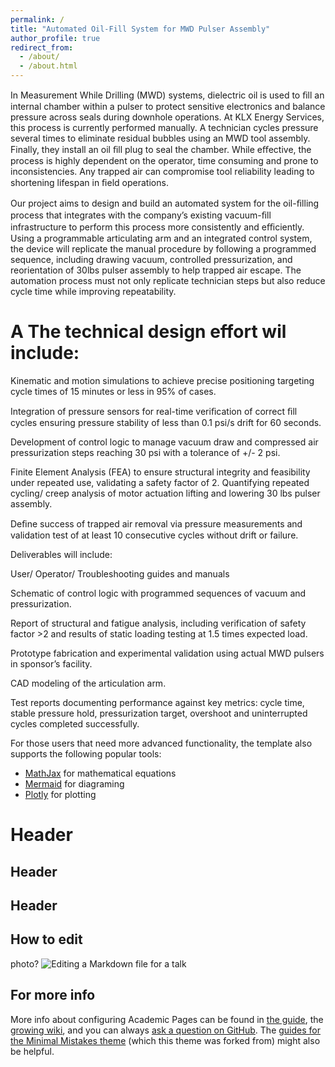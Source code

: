 ```yaml
---
permalink: /
title: "Automated Oil-Fill System for MWD Pulser Assembly"
author_profile: true
redirect_from: 
  - /about/
  - /about.html
---
```


In Measurement While Drilling (MWD) systems, dielectric oil is used to ﬁll an internal chamber within a pulser to protect sensitive electronics and balance pressure across seals during downhole operations. At KLX Energy Services, this process is currently performed manually. A technician cycles pressure several times to eliminate residual bubbles using an MWD tool assembly. Finally, they install an oil ﬁll plug to seal the chamber. While eﬀective, the process is highly dependent on the operator, time consuming and prone to inconsistencies. Any trapped air can compromise tool reliability leading to shortening lifespan in ﬁeld operations. 

Our project aims to design and build an automated system for the oil-ﬁlling process that integrates with the company’s existing vacuum-ﬁll infrastructure to perform this process more consistently and eﬃciently. Using a programmable articulating arm and an integrated control system, the device will replicate the manual procedure by following a programmed sequence, including drawing vacuum, controlled pressurization, and reorientation of 30lbs pulser assembly to help trapped air escape.  The automation process must not only replicate technician steps but also reduce cycle time while improving repeatability. 



A The technical design effort wil include:
======

Kinematic and motion simulations to achieve precise positioning targeting cycle times of 15 minutes or less in 95% of cases. 

Integration of pressure sensors for real-time veriﬁcation of correct ﬁll cycles ensuring pressure stability of less than 0.1 psi/s drift for 60 seconds. 

Development of control logic to manage vacuum draw and compressed air pressurization steps reaching 30 psi with a tolerance of +/- 2 psi. 

Finite Element Analysis (FEA) to ensure structural integrity and feasibility under repeated use, validating a safety factor of 2.  Quantifying repeated cycling/ creep analysis of motor actuation lifting and lowering 30 lbs pulser assembly. 

Deﬁne success of trapped air removal via pressure measurements and validation test of at least 10 consecutive cycles without drift or failure. 

  

Deliverables will include: 

User/ Operator/ Troubleshooting guides and manuals 

Schematic of control logic with programmed sequences of vacuum and pressurization. 

Report of structural and fatigue analysis, including verification of safety factor >2 and results of static loading testing at 1.5 times expected load. 

Prototype fabrication and experimental validation using actual MWD pulsers in sponsor’s facility. 

CAD modeling of the articulation arm. 

Test reports documenting performance against key metrics: cycle time, stable pressure hold, pressurization target, overshoot and uninterrupted cycles completed successfully.  

For those users that need more advanced functionality, the template also supports the following popular tools:
- [MathJax](https://www.mathjax.org/) for mathematical equations
- [Mermaid](https://mermaid.js.org/) for diagraming
- [Plotly](https://plotly.com/javascript/) for plotting

Header
======


Header
------


Header
------



How to edit 
------

photo? 
![Editing a Markdown file for a talk](/images/profile.png)

For more info
------
More info about configuring Academic Pages can be found in [the guide](https://academicpages.github.io/markdown/), the [growing wiki](https://github.com/academicpages/academicpages.github.io/wiki), and you can always [ask a question on GitHub](https://github.com/academicpages/academicpages.github.io/discussions). The [guides for the Minimal Mistakes theme](https://mmistakes.github.io/minimal-mistakes/docs/configuration/) (which this theme was forked from) might also be helpful.
